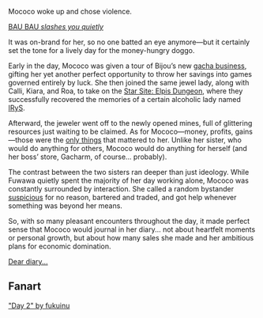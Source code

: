<!-- title: Mococo Abyssguard -->
<!-- status: Alive -->

Mococo woke up and chose violence.

[BAU BAU _slashes you quietly_](#embed:https://www.youtube.com/live/xLWZay9gLBY?si=KgvW5CAB6m_1lqJW&t=577)

It was on-brand for her, so no one batted an eye anymore—but it certainly set the tone for a lively day for the money-hungry doggo.

Early in the day, Mococo was given a tour of Bijou’s new [gacha business](https://www.youtube.com/live/xLWZay9gLBY?si=Wkgan2DawciAuI33&t=956), gifting her yet another perfect opportunity to throw her savings into games governed entirely by luck. She then joined the same jewel lady, along with Calli, Kiara, and Roa, to take on the [Star Site: Elpis Dungeon](https://www.youtube.com/live/xLWZay9gLBY?si=m3k-9BurPYq6EIT2&t=1878), where they successfully recovered the memories of a certain alcoholic lady named [IRyS](https://www.youtube.com/live/xLWZay9gLBY?si=3qhJPqxuHOK_tvwQ&t=3990).

Afterward, the jeweler went off to the newly opened mines, full of glittering resources just waiting to be claimed. As for Mococo—money, profits, gains—those were the [only things](https://www.youtube.com/live/xLWZay9gLBY?si=l5QVdYqULsj7TfAH&t=4993) that mattered to her. Unlike her sister, who would do anything for others, Mococo would do anything for herself (and her boss’ store, Gacharm, of course... probably).

The contrast between the two sisters ran deeper than just ideology. While Fuwawa quietly spent the majority of her day working alone, Mococo was constantly surrounded by interaction. She called a random bystander [suspicious](https://www.youtube.com/live/xLWZay9gLBY?si=vAnIIU64NtB2I7xh&t=6183) for no reason, bartered and traded, and got help whenever something was beyond her means.

So, with so many pleasant encounters throughout the day, it made perfect sense that Mococo would journal in her diary... not about heartfelt moments or personal growth, but about how many sales she made and her ambitious plans for economic domination.

[Dear diary...](#embed:https://www.youtube.com/live/xLWZay9gLBY?si=SpQDxoENvcwy2x1_&t=12407)

## Fanart

["Day 2" by fukuinu](https://x.com/fukuinu_daddy/status/1919258061119672376)

<!-- fuwawa -->
